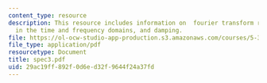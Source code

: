 ```yaml
---
content_type: resource
description: This resource includes information on  fourier transform relations, parameters
  in the time and frequency domains, and damping.
file: https://ol-ocw-studio-app-production.s3.amazonaws.com/courses/5-33-advanced-chemical-experimentation-and-instrumentation-fall-2007/29ac19ff892f0d6ed32f9644f24a37fd_spec3.pdf
file_type: application/pdf
resourcetype: Document
title: spec3.pdf
uid: 29ac19ff-892f-0d6e-d32f-9644f24a37fd
---
```

